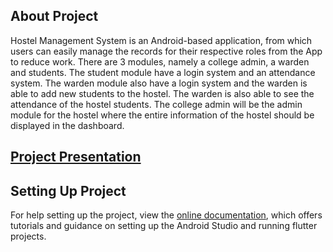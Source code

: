 
## About Project
Hostel Management System is an Android-based application, from which users can easily manage the records for their respective roles from the App to reduce work. There are 3 modules, namely a college admin, a warden and students. The student module have a login system and an attendance system. The warden module also have a login system and the warden is able to add new students to the hostel. The warden is also able to see the attendance of the hostel students. The college admin will be the admin module for the hostel where the entire information of the hostel should be displayed in the dashboard.

## [Project Presentation](https://docs.google.com/presentation/d/1FzWufIkf481yr9f0QI7Fznk852nz3M-qyrabOPD4npg/edit#slide=id.g10f7f32cf70_0_58)

## Setting Up Project
For help setting up the project, view the [online documentation](https://developer.android.com/studio/intro), which offers tutorials and guidance on setting up the Android Studio and running flutter projects.

